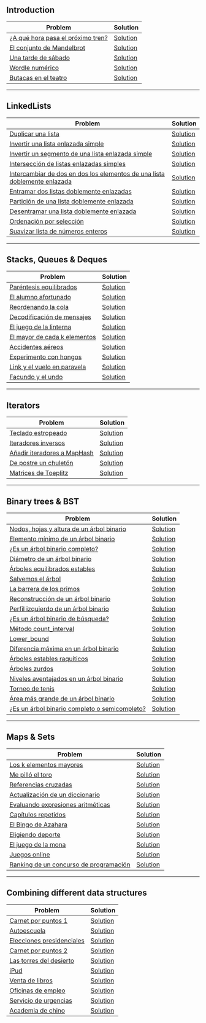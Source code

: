 ## Introduction

| Problem | Solution |
| --- | --- |
| [¿A qué hora pasa el próximo tren?](Enunciados/1._A_que_hora_pasa_el_proximo_tren.pdf) | [Solution](Soluciones/1._A_que_hora_pasa_proximo_tren) |
| [El conjunto de Mandelbrot](Enunciados/2._El_conjunto_de_Mandelbrot.pdf) | [Solution](Soluciones/2._Conjunto_de_Mandelbrot) |
| [Una tarde de sábado](Enunciados/3._Una_tarde_de_sabado.pdf) | [Solution](Soluciones/3._Una_tarde_de_sabado) |
| [Wordle numérico](Enunciados/4._Wordle_numerico.pdf) | [Solution](Soluciones/4._Wordle) |
| [Butacas en el teatro](Enunciados/5._Butacas_en_el_teatro.pdf) | [Solution](Soluciones/5_Butacas_en_el_teatro.cpp) |

---

## LinkedLists

| Problem | Solution |
| --- | --- |
| [Duplicar una lista](Enunciados/6._Duplicar_una_lista.pdf) | [Solution](Soluciones/6_Duplicar_lista_enlazada_simple.cpp) |
| [Invertir una lista enlazada simple](Enunciados/7._Invertir_una_lista_enlazada_simple.pdf) | [Solution](Soluciones/7_Invertir_lista_enlazada_simple.cpp) |
| [Invertir un segmento de una lista enlazada simple](Enunciados/8._Invertir_un_segmento_de_una_lista_enlazada_simple.pdf) | [Solution](Soluciones/8_Inv_seg_lista_enl_simple.cpp) |
| [Intersección de listas enlazadas simples](Enunciados/9._Interseccion_de_listas_enlazadas_simples.pdf) | [Solution](Soluciones/9_Intersec_list_enl_simp.cpp) |
| [Intercambiar de dos en dos los elementos de una lista doblemente enlazada](Enunciados/10._Intercambiar_de_dos_en_dos_los_elementos_de_una_lista_doblemente_enlazada.pdf) | [Solution](Soluciones/10_Intercambiar_de_dos_en_dos.cpp) |
| [Entramar dos listas doblemente enlazadas](Enunciados/11._Entramar_dos_listas_doblemente_enlazadas.pdf) | [Solution](Soluciones/11_Entramar_2_listas_dob_enl.cpp) |
| [Partición de una lista doblemente enlazada](Enunciados/12._Particion_de_una_lista_doblemente_enlazada.pdf) | [Solution](Soluciones/12_Particion_dob_enl_circular.cpp) |
| [Desentramar una lista doblemente enlazada](Enunciados/13._Desentramar_una_lista_doblemente_enlazada.pdf) | [Solution](Soluciones/13_Desentramar_lista_enl.cpp) |
| [Ordenación por selección](Enunciados/23._Ordenacion_por_seleccion.pdf) | [Solution](Soluciones/23_Ord_por_selec.cpp) |
| [Suavizar lista de números enteros](Enunciados/Extra._Suavizar_lista_de_numeros_enteros.pdf) | [Solution](Soluciones/Suavizar_una_list_de_num_ent.cpp) |

---

## Stacks, Queues & Deques

| Problem | Solution |
| --- | --- |
| [Paréntesis equilibrados](Enunciados/14._Parentesis_equilibrados.pdf) | [Solution](Soluciones/14_Parentesis_balan.cpp) |
| [El alumno afortunado](Enunciados/15._El_alumno_afortunado.pdf) | [Solution](Soluciones/15_El_alumno_afortunado.cpp) |
| [Reordenando la cola](Enunciados/16._Reordenando_la_cola.pdf) | [Solution](Soluciones/16_Reordenando_la_cola.cpp) |
| [Decodificación de mensajes](Enunciados/17._Decodificacion_de_mensajes.pdf) | [Solution](Soluciones/17_Decodificacion_de_mensajes.cpp) |
| [El juego de la linterna](Enunciados/18._El_juego_de_la_linterna.pdf) | [Solution](Soluciones/18_El_juego_de_la_linterna.cpp) |
| [El mayor de cada k elementos](Enunciados/19._El_mayor_de_cada_k_elementos.pdf) | [Solution](Soluciones/19_El_mayor_de_cada_k_elementos.cpp) |
| [Accidentes aéreos](Enunciados/20._Accidentes_aereos.pdf) | [Solution](Soluciones/20_Accidentes_aereos.cpp) |
| [Experimento con hongos](Enunciados/X6._Experimento_con_hongos.pdf) | [Solution](Soluciones/X6_Experimento_con_hongos.cpp) |
| [Link y el vuelo en paravela](Enunciados/Extra._Link_y_el_vuelo_en_paravela.pdf) | [Solution](Soluciones/Link_y_el_vuelo_en_paravela.cpp) |
| [Facundo y el undo](Enunciados/Extra._Facundo_y_el_undo.pdf) | [Solution](Soluciones/Facundo_y_el_undo.cpp) |

---

## Iterators

| Problem | Solution |
| --- | --- |
| [Teclado estropeado](Enunciados/21._Teclado_estropeado.pdf) | [Solution](Soluciones/21_Teclado_estropeado.cpp) |
| [Iteradores inversos](Enunciados/22._Iteradores_inversos.pdf) | [Solution](Soluciones/22_Its_inv.cpp) |
| [Añadir iteradores a MapHash](Enunciados/45._Anadir_iteradores_a_MapHash.pdf) | [Solution](Soluciones/45_Anyadir_its_a_maphash.cpp) |
| [De postre un chuletón](Enunciados/X7._De_postre_un_chuleton.pdf) | [Solution](Soluciones/X7_De_postre_un_chuleton.cpp) |
| [Matrices de Toeplitz](Enunciados/Extra._Matrices_de_Toeplitz.pdf) | [Solution](Soluciones/Matriz_de_Toeplitz.cpp) |

---

## Binary trees & BST

| Problem | Solution |
| --- | --- |
| [Nodos, hojas y altura de un árbol binario](Enunciados/24._Nodos_hojas_y_altura_de_un_arbol_binario.pdf) | [Solution](Soluciones/24_Nodos_hojas_altura_arb_bin.cpp) |
| [Elemento mínimo de un árbol binario](Enunciados/25._Elemento_minimo_de_un_arbol_binario.pdf) | [Solution](Soluciones/25_Min_de_un_arbol_bin.cpp) |
| [¿Es un árbol binario completo?](Enunciados/27._Es_un_arbol_binario_completo_.pdf) | [Solution](Soluciones/26_Arb_bin_completo.cpp) |
| [Diámetro de un árbol binario](Enunciados/28._Diametro_de_un_arbol_binario.pdf) | [Solution](Soluciones/28_Diametro_de_un_arbol.cpp) |
| [Árboles equilibrados estables](Enunciados/29._Arboles_equilibrados_estables.pdf) | [Solution](Soluciones/29_Arb_eq_est.cpp) |
| [Salvemos el árbol](Enunciados/30._Salvemos_el_arbol.pdf) | [Solution](Soluciones/30_Salvemos_arbol.cpp) |
| [La barrera de los primos](Enunciados/31._La_barrera_de_los_primos.pdf) | [Solution](Soluciones/31_Barrera_de_los_primos.cpp) |
| [Reconstrucción de un árbol binario](Enunciados/33._Reconstruccion_de_un_arbol_binario.pdf) | [Solution](Soluciones/33_Reconstruccion_arb_bin.cpp) |
| [Perfil izquierdo de un árbol binario](Enunciados/34._Perfil_izquierdo_de_un_arbol_binario.pdf) | [Solution](Soluciones/34_Perfil_izq_arb_bin.cpp) |
| [¿Es un árbol binario de búsqueda?](Enunciados/35._Es_un_arbol_binario_de_busqueda_.pdf) | [Solution](Soluciones/35_Es_arb_bin_busqueda.cpp) |
| [Método count_interval](Enunciados/36._Metodo_count_interval.pdf) | [Solution](Soluciones/36_Metodo_count_interval.cpp) |
| [Lower_bound](Enunciados/37._Lower_bound.pdf) | [Solution](Soluciones/37_Metodo_lower_bound.cpp) |
| [Diferencia máxima en un árbol binario](Enunciados/Extra._Diferencia_maxima_en_un_arbol_binario.pdf) | [Solution](Soluciones/Diferencia_max_en_arb_bin.cpp) |
| [Árboles estables raquíticos](Enunciados/Extra._Arboles_estables_raquiticos.pdf) | [Solution](Soluciones/Arboles_raquiticos.cpp) |
| [Árboles zurdos](Enunciados/Extra._Arboles_zurdos.pdf) | [Solution](Soluciones/Arb_zurdos.cpp) |
| [Niveles aventajados en un árbol binario](Enunciados/Extra._Niveles_aventajados_en_un_arbol_binario.pdf) | [Solution](Soluciones/Niveles_aventajados_en_arb_bin.cpp) |
| [Torneo de tenis](Enunciados/X2._Torneo_de_tenis.pdf) | [Solution](Soluciones/X2_Torneo_de_tenis.cpp) |
| [Área más grande de un árbol binario](Enunciados/X3._Area_mas_grande_de_un_arbol_binario.pdf) | [Solution](Soluciones/X3_Area_mas_grande_en_arb_bin.cpp) |
| [¿Es un árbol binario completo o semicompleto?](Enunciados/X8._Es_un_arbol_binario_completo_o_semicompleto_.pdf) | [Solution](Soluciones/X8_Es_arb_bin_comp_o_semicomp.cpp) |

---

## Maps & Sets

| Problem | Solution |
| --- | --- |
| [Los k elementos mayores](Enunciados/38._Los_k_elementos_mayores.pdf) | [Solution](Soluciones/38_Los_k_elems_mayores.cpp) |
| [Me pilló el toro](Enunciados/39._Me_pillo_el_toro.pdf) | [Solution](Soluciones/39_Me_pillo_el_toro.cpp) |
| [Referencias cruzadas](Enunciados/40._Referencias_cruzadas.pdf) | [Solution](Soluciones/40_Referencias_cruzadas.cpp) |
| [Actualización de un diccionario](Enunciados/41._Actualizacion_de_un_diccionario.pdf) | [Solution](Soluciones/41_Actualizacion_dicc.cpp) |
| [Evaluando expresiones aritméticas](Enunciados/42._Evaluando_expresiones_aritmeticas.pdf) | [Solution](Soluciones/42_Evaluando_exp_arit.cpp) |
| [Capítulos repetidos](Enunciados/43._Capitulos_repetidos.pdf) | [Solution](Soluciones/43_Capitulos_repetidos.cpp) |
| [El Bingo de Azahara](Enunciados/44._El_Bingo_de_Azahara.pdf) | [Solution](Soluciones/44_Bingo_de_Azahara.cpp) |
| [Eligiendo deporte](Enunciados/46._Eligiendo_deporte.pdf) | [Solution](Soluciones/46_Eligiendo_deporte.cpp) |
| [El juego de la mona](Enunciados/Extra._El_juego_de_la_mona.pdf) | [Solution](Soluciones/Juego_de_la_mona.cpp) |
| [Juegos online](Enunciados/X4._Juegos_online.pdf) | [Solution](Soluciones/X4_Juegos_online.cpp) |
| [Ranking de un concurso de programación](Enunciados/X5._Ranking_de_un_concurso_de_programacion.pdf) | [Solution](Soluciones/X5_Ranking_concurso_programacion.cpp) |

---

## Combining different data structures

| Problem | Solution |
| --- | --- |
| [Carnet por puntos 1](Enunciados/47._Carnet_por_puntos_1.pdf) | [Solution](Soluciones/47_Carnet_por_ptos.cpp) |
| [Autoescuela](Enunciados/48._Autoescuela.pdf) | [Solution](Soluciones/48_Autoescuela.cpp) |
| [Elecciones presidenciales](Enunciados/49._Elecciones_presidenciales.pdf) | [Solution](Soluciones/49_Elecciones_presidenciales.cpp) |
| [Carnet por puntos 2](Enunciados/50._Carnet_por_puntos_2.pdf) | [Solution](Soluciones/50_Carnet_puntos_2.cpp) |
| [Las torres del desierto](Enunciados/51._Las_torres_del_desierto.pdf) | [Solution](Soluciones/51_Torres_desierto.cpp) |
| [iPud](Enunciados/52._iPud.pdf) | [Solution](Soluciones/52_iPud.cpp) |
| [Venta de libros](Enunciados/53._Venta_de_libros.pdf) | [Solution](Soluciones/53_Ventas_libros_internet.cpp) |
| [Oficinas de empleo](Enunciados/54._Oficinas_de_empleo.pdf) | [Solution](Soluciones/54_Oficinas_de_empleo.cpp) |
| [Servicio de urgencias](Enunciados/55._Servicio_de_urgencias.pdf) | [Solution](Soluciones/55_Servicio_de_urgencias.cpp) |
| [Academia de chino](Enunciados/X9._Academia_de_chino.pdf) | [Solution](Soluciones/X9_ChinoAcademy.cpp) |

